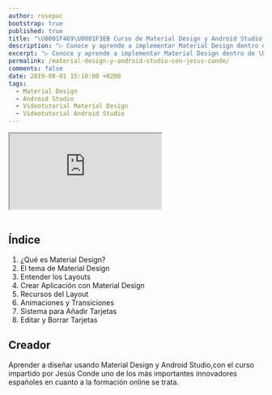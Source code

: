 ```yaml
---
author: rosepac
bootstrap: true
published: true
title: "\U0001F469‍\U0001F3EB Curso de Material Design y Android Studio con Jesús Conde"
description: "▷ Conoce y aprende a implementar Material Design dentro de \U0001F4F2 Android Studio \U0001F463 con este curso online del formador \U0001F468‍\U0001F3EB Jesús Conde ⭐️"
excerpt: "▷ Conoce y aprende a implementar Material Design dentro de \U0001F4F2 Android Studio \U0001F463 con este curso online del formador \U0001F468‍\U0001F3EB Jesús Conde ⭐️"
permalink: /material-design-y-android-studio-con-jesus-conde/
comments: false
date: 2019-08-01 15:10:00 +0200
tags:
  - Material Design
  - Android Studio
  - Videotutorial Material Design
  - Videotutorial Android Studio
---
```


<div class="embed-responsive embed-responsive-16by9">
  <iframe class="embed-responsive-item" src="https://www.youtube-nocookie.com/embed/videoseries?list=PLTlBeKQnFKtIU7Ap4jNX513lI1bC9m01X" allowfullscreen></iframe>
</div><br/>

## Índice

1. ¿Qué es Material Design?
2. El tema de Material Design
3. Entender los Layouts
4. Crear Aplicación con Material Design
5. Recursos del Layout
6. Animaciones y Transiciones
7. Sistema para Añadir Tarjetas
8. Editar y Borrar Tarjetas

## Creador

Aprender a diseñar usando Material Design y Android Studio,con el curso impartido por Jesús Conde uno de los más importantes innovadores españoles en cuanto a la formación online se trata.